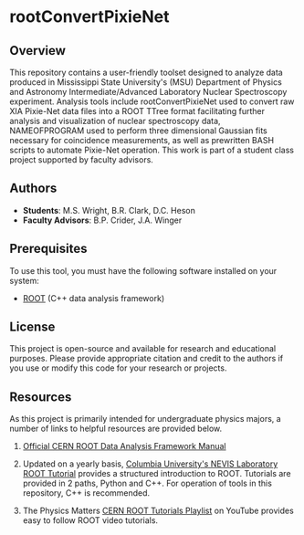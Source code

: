 # rootConvertPixieNet

## Overview
This repository contains a user-friendly toolset designed to analyze data produced in Mississippi State University's (MSU) Department of Physics and Astronomy Intermediate/Advanced Laboratory Nuclear Spectroscopy experiment. Analysis tools include rootConvertPixieNet used to convert raw XIA Pixie-Net data files into a ROOT TTree format facilitating further analysis and visualization of nuclear spectroscopy data, NAMEOFPROGRAM used to perform three dimensional Gaussian fits necessary for coincidence measurements, as well as prewritten BASH scripts to automate Pixie-Net operation. This work is part of a student class project supported by faculty advisors.

## Authors
- **Students**: M.S. Wright, B.R. Clark, D.C. Heson
- **Faculty Advisors**: B.P. Crider, J.A. Winger

## Prerequisites
To use this tool, you must have the following software installed on your system:
- [ROOT](https://root.cern.ch/) (C++ data analysis framework)

## License
This project is open-source and available for research and educational purposes. Please provide appropriate citation and credit to the authors if you use or modify this code for your research or projects.

## Resources
As this project is primarily intended for undergraduate physics majors, a number of links to helpful resources are provided below.

1. [Official CERN ROOT Data Analysis Framework Manual](https://root.cern/manual/)

1. Updated on a yearly basis, [Columbia University's NEVIS Laboratory ROOT Tutorial](https://www.nevis.columbia.edu/~seligman/root-class/) provides a structured introduction to ROOT.  Tutorials are provided in 2 paths, Python and C++.  For operation of tools in this repository, C++ is recommended.


2. The Physics Matters [CERN ROOT Tutorials Playlist](https://www.youtube.com/playlist?list=PLLybgCU6QCGWLdDO4ZDaB0kLrO3maeYAe) on YouTube provides easy to follow ROOT video tutorials.
